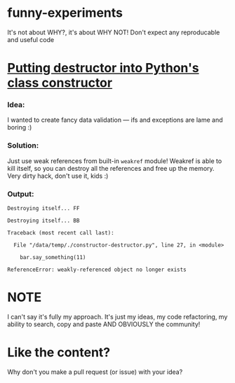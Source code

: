 # funny-experiments
It's not about WHY?, it's about WHY NOT! Don't expect any reproducable and useful code


# [Putting destructor into Python's class constructor](https://github.com/skelly37/funny-experiments/blob/main/constructor-destructor.py)
### Idea:
I wanted to create fancy data validation — ifs and exceptions are lame and boring :) 
### Solution:
Just use weak references from built-in `weakref` module! Weakref is able to kill itself, so you can destroy all the references and free up the memory. Very dirty hack, don't use it, kids :)

### Output:
`Destroying itself... FF`

`Destroying itself... BB`

`Traceback (most recent call last):`

`  File "/data/temp/./constructor-destructor.py", line 27, in <module>`

`    bar.say_something(11)`

`ReferenceError: weakly-referenced object no longer exists`

# NOTE
I can't say it's fully my approach. It's just my ideas, my code refactoring, my ability to search, copy and paste AND OBVIOUSLY the community!

# Like the content?
Why don't you make a pull request (or issue) with your idea?
